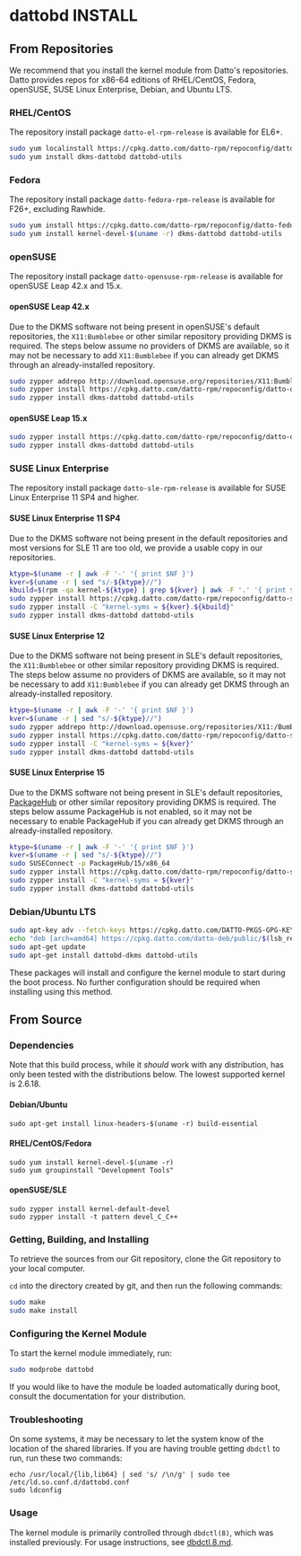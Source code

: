 # dattobd INSTALL

## From Repositories
We recommend that you install the kernel module from Datto's repositories. Datto provides repos for x86-64 editions of RHEL/CentOS, Fedora, openSUSE, SUSE Linux Enterprise, Debian, and Ubuntu LTS.

### RHEL/CentOS
The repository install package `datto-el-rpm-release` is available for EL6+.
```bash
sudo yum localinstall https://cpkg.datto.com/datto-rpm/repoconfig/datto-el-rpm-release-$(rpm -E %rhel)-latest.noarch.rpm
sudo yum install dkms-dattobd dattobd-utils
```
### Fedora
The repository install package `datto-fedora-rpm-release` is available for F26+, excluding Rawhide.
```bash
sudo yum install https://cpkg.datto.com/datto-rpm/repoconfig/datto-fedora-rpm-release-$(rpm -E %fedora)-latest.noarch.rpm
sudo yum install kernel-devel-$(uname -r) dkms-dattobd dattobd-utils
```
### openSUSE
The repository install package `datto-opensuse-rpm-release` is available for openSUSE Leap 42.x and 15.x.
#### openSUSE Leap 42.x
Due to the DKMS software not being present in openSUSE's default repositories, the `X11:Bumblebee` or other similar repository providing
DKMS is required. The steps below assume no providers of DKMS are available, so it may not be necessary to add `X11:Bumblebee` if you can
already get DKMS through an already-installed repository.
```bash
sudo zypper addrepo http://download.opensuse.org/repositories/X11:Bumblebee/openSUSE_Leap_42.1/X11:Bumblebee.repo
sudo zypper install https://cpkg.datto.com/datto-rpm/repoconfig/datto-opensuse-rpm-release-42.1-latest.noarch.rpm
sudo zypper install dkms-dattobd dattobd-utils
```
#### openSUSE Leap 15.x
```bash
sudo zypper install https://cpkg.datto.com/datto-rpm/repoconfig/datto-opensuse-rpm-release-15.0-latest.noarch.rpm
sudo zypper install dkms-dattobd dattobd-utils
```
### SUSE Linux Enterprise
The repository install package `datto-sle-rpm-release` is available for SUSE Linux Enterprise 11 SP4 and higher.
#### SUSE Linux Enterprise 11 SP4
Due to the DKMS software not being present in the default repositories and most versions for SLE 11 are too old, we provide a
usable copy in our repositories.
```bash
ktype=$(uname -r | awk -F '-' '{ print $NF }')
kver=$(uname -r | sed "s/-${ktype}//")
kbuild=$(rpm -qa kernel-${ktype} | grep ${kver} | awk -F '.' '{ print $NF }')
sudo zypper install https://cpkg.datto.com/datto-rpm/repoconfig/datto-sle-rpm-release-11-latest.noarch.rpm
sudo zypper install -C "kernel-syms = ${kver}.${kbuild}"
sudo zypper install dkms-dattobd dattobd-utils
```
#### SUSE Linux Enterprise 12
Due to the DKMS software not being present in SLE's default repositories, the `X11:Bumblebee` or other similar repository providing
DKMS is required. The steps below assume no providers of DKMS are available, so it may not be necessary to add `X11:Bumblebee` if you can
already get DKMS through an already-installed repository.
```bash
ktype=$(uname -r | awk -F '-' '{ print $NF }')
kver=$(uname -r | sed "s/-${ktype}//")
sudo zypper addrepo http://download.opensuse.org/repositories/X11:/Bumblebee/SLE_12_SP2_Backports/X11:Bumblebee.repo
sudo zypper install https://cpkg.datto.com/datto-rpm/repoconfig/datto-sle-rpm-release-12-latest.noarch.rpm
sudo zypper install -C "kernel-syms = ${kver}"
sudo zypper install dkms-dattobd dattobd-utils
```
#### SUSE Linux Enterprise 15
Due to the DKMS software not being present in SLE's default repositories, [PackageHub](https://packagehub.suse.com/) or other similar
repository providing DKMS is required. The steps below assume PackageHub is not enabled, so it may not be necessary to enable
PackageHub if you can already get DKMS through an already-installed repository.
```bash
ktype=$(uname -r | awk -F '-' '{ print $NF }')
kver=$(uname -r | sed "s/-${ktype}//")
sudo SUSEConnect -p PackageHub/15/x86_64
sudo zypper install https://cpkg.datto.com/datto-rpm/repoconfig/datto-sle-rpm-release-15-latest.noarch.rpm
sudo zypper install -C "kernel-syms = ${kver}"
sudo zypper install dkms-dattobd dattobd-utils
```
### Debian/Ubuntu LTS
```bash
sudo apt-key adv --fetch-keys https://cpkg.datto.com/DATTO-PKGS-GPG-KEY
echo "deb [arch=amd64] https://cpkg.datto.com/datto-deb/public/$(lsb_release -sc) $(lsb_release -sc) main" | sudo tee /etc/apt/sources.list.d/datto-linux-agent.list
sudo apt-get update
sudo apt-get install dattobd-dkms dattobd-utils
```

These packages will install and configure the kernel module to start during the boot process. No further configuration should be required when installing using this method.


## From Source

### Dependencies

Note that this build process, while it _should_ work with any distribution, has only been tested with the distributions below. The lowest supported kernel is 2.6.18.

#### Debian/Ubuntu
```
sudo apt-get install linux-headers-$(uname -r) build-essential
```

#### RHEL/CentOS/Fedora
```
sudo yum install kernel-devel-$(uname -r)
sudo yum groupinstall "Development Tools"
```

#### openSUSE/SLE
```
sudo zypper install kernel-default-devel
sudo zypper install -t pattern devel_C_C++
```

### Getting, Building, and Installing
To retrieve the sources from our Git repository, clone the Git repository to your local computer.

`cd` into the directory created by git, and then run the following commands:
```bash
sudo make
sudo make install
```

### Configuring the Kernel Module
To start the kernel module immediately, run:
```bash
sudo modprobe dattobd
```

If you would like to have the module be loaded automatically during boot, consult the documentation for your distribution.

### Troubleshooting
On some systems, it may be necessary to let the system know of the location of the shared libraries. If you are having trouble getting `dbdctl` to run, run these two commands:
```
echo /usr/local/{lib,lib64} | sed 's/ /\n/g' | sudo tee /etc/ld.so.conf.d/dattobd.conf
sudo ldconfig
```

### Usage
The kernel module is primarily controlled through `dbdctl(8)`, which was installed previously. For usage instructions, see [dbdctl.8.md](doc/dbdctl.8.md).
